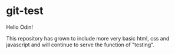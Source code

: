 # git-test

Hello Odin!

This repository has grown to include more very basic html, css and javascript and will continue to serve the function of "testing".
